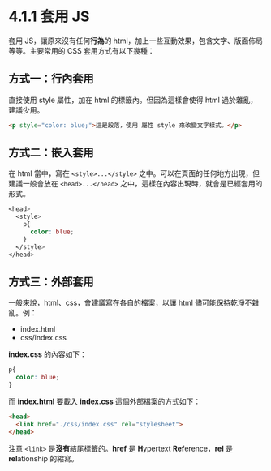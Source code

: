 # 4.1.1 套用 JS

套用 JS，讓原來沒有任何**行為**的 html，加上一些互動效果，包含文字、版面佈局等等。主要常用的 CSS 套用方式有以下幾種：

## 方式一：行內套用

直接使用 style 屬性，加在 html 的標籤內。但因為這樣會使得 html 過於雜亂，建議少用。

```html
<p style="color: blue;">這是段落，使用 屬性 style 來改變文字樣式。</p>
```

## 方式二：嵌入套用

在 html 當中，寫在 `<style>...</style>` 之中。可以在頁面的任何地方出現，但建議一般會放在 `<head>...</head>` 之中，這樣在內容出現時，就會是已經套用的形式。

```css
<head>
  <style>
    p{
      color: blue;
    }
  </style>
</head>
```

## 方式三：外部套用

一般來說，html、css，會建議寫在各自的檔案，以讓 html 儘可能保持乾淨不雜亂。例：

* index.html
* css/index.css

**index.css** 的內容如下：

```css
p{
  color: blue;
}
```

而 **index.html** 要載入 **index.css** 這個外部檔案的方式如下：

```html
<head>
  <link href="./css/index.css" rel="stylesheet">
</head>
```

注意 `<link>` 是**沒有**結尾標籤的。**href** 是 **H**ypertext **Ref**erence，**rel** 是 **rel**ationship 的縮寫。

